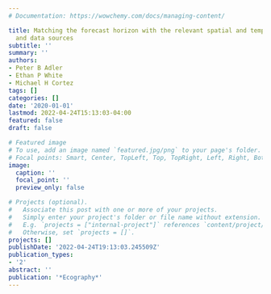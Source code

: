 ```yaml
---
# Documentation: https://wowchemy.com/docs/managing-content/

title: Matching the forecast horizon with the relevant spatial and temporal processes
  and data sources
subtitle: ''
summary: ''
authors:
- Peter B Adler
- Ethan P White
- Michael H Cortez
tags: []
categories: []
date: '2020-01-01'
lastmod: 2022-04-24T15:13:03-04:00
featured: false
draft: false

# Featured image
# To use, add an image named `featured.jpg/png` to your page's folder.
# Focal points: Smart, Center, TopLeft, Top, TopRight, Left, Right, BottomLeft, Bottom, BottomRight.
image:
  caption: ''
  focal_point: ''
  preview_only: false

# Projects (optional).
#   Associate this post with one or more of your projects.
#   Simply enter your project's folder or file name without extension.
#   E.g. `projects = ["internal-project"]` references `content/project/deep-learning/index.md`.
#   Otherwise, set `projects = []`.
projects: []
publishDate: '2022-04-24T19:13:03.245509Z'
publication_types:
- '2'
abstract: ''
publication: '*Ecography*'
---
```

